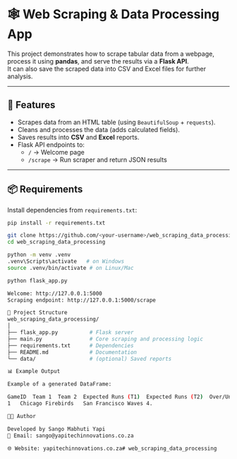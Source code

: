 # 🕸️ Web Scraping & Data Processing App

This project demonstrates how to scrape tabular data from a webpage, process it using **pandas**, and serve the results via a **Flask API**.  
It can also save the scraped data into CSV and Excel files for further analysis.

---

## 🚀 Features
- Scrapes data from an HTML table (using `BeautifulSoup` + `requests`).
- Cleans and processes the data (adds calculated fields).
- Saves results into **CSV** and **Excel** reports.
- Flask API endpoints to:
  - `/` → Welcome page
  - `/scrape` → Run scraper and return JSON results

---

## 📦 Requirements
Install dependencies from `requirements.txt`:

```bash
pip install -r requirements.txt

git clone https://github.com/<your-username>/web_scraping_data_processing.git
cd web_scraping_data_processing

python -m venv .venv
.venv\Scripts\activate   # on Windows
source .venv/bin/activate # on Linux/Mac

python flask_app.py

Welcome: http://127.0.0.1:5000
Scraping endpoint: http://127.0.0.1:5000/scrape

📂 Project Structure
web_scraping_data_processing/
│
├── flask_app.py          # Flask server
├── main.py               # Core scraping and processing logic
├── requirements.txt      # Dependencies
├── README.md             # Documentation
└── data/                 # (optional) Saved reports

📊 Example Output

Example of a generated DataFrame:

GameID	Team 1	Team 2	Expected Runs (T1)	Expected Runs (T2)	Over/Under	Moneyline Favorite
1	Chicago Firebirds	San Francisco Waves	4.

👨‍💻 Author

Developed by Sango Mabhuti Yapi
📧 Email: sango@yapitechinnovations.co.za

🌐 Website: yapitechinnovations.co.za#   w e b _ s c r a p i n g _ d a t a _ p r o c e s s i n g  
 